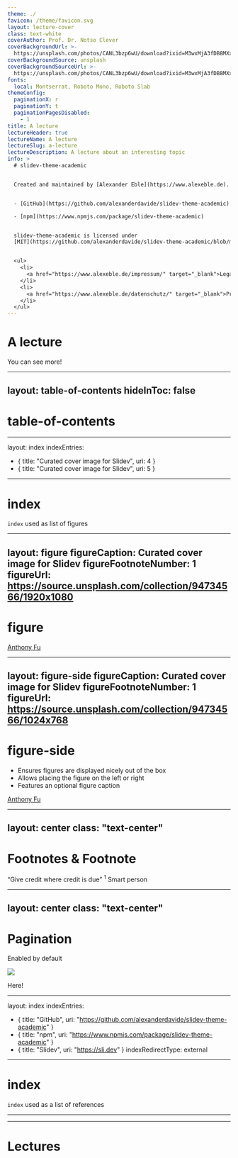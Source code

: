 ```yaml
---
theme: ./
favicon: /theme/favicon.svg
layout: lecture-cover
class: text-white
coverAuthor: Prof. Dr. Notso Clever
coverBackgroundUrl: >-
  https://unsplash.com/photos/CANL3bzp6wU/download?ixid=M3wxMjA3fDB8MXxzZWFyY2h8Mnx8cXVhbnR1bXxlbnwwfHx8fDE3MDcxMjEzNjJ8MA&force=true&w=2400
coverBackgroundSource: unsplash
coverBackgroundSourceUrl: >-
  https://unsplash.com/photos/CANL3bzp6wU/download?ixid=M3wxMjA3fDB8MXxzZWFyY2h8Mnx8cXVhbnR1bXxlbnwwfHx8fDE3MDcxMjEzNjJ8MA&force=true&w=2400
fonts:
  local: Montserrat, Roboto Mono, Roboto Slab
themeConfig:
  paginationX: r
  paginationY: t
  paginationPagesDisabled:
    - 1
title: A lecture
lectureHeader: true
lectureName: A lecture
lectureSlug: a-lecture
lectureDescription: A lecture about an interesting topic
info: >
  # slidev-theme-academic


  Created and maintained by [Alexander Eble](https://www.alexeble.de).


  - [GitHub](https://github.com/alexanderdavide/slidev-theme-academic)

  - [npm](https://www.npmjs.com/package/slidev-theme-academic)


  slidev-theme-academic is licensed under
  [MIT](https://github.com/alexanderdavide/slidev-theme-academic/blob/master/LICENSE).


  <ul>
    <li>
      <a href="https://www.alexeble.de/impressum/" target="_blank">Legal information of this website</a>
    </li>
    <li>
      <a href="https://www.alexeble.de/datenschutz/" target="_blank">Privacy policy of this website</a>
    </li>
  </ul>
---
```


# A lecture

You can see more!


---
layout: table-of-contents
hideInToc: false
---

# table-of-contents

---
layout: index
indexEntries:
  - { title: "Curated cover image for Slidev", uri: 4 }
  - { title: "Curated cover image for Slidev", uri: 5 }
---

# index

`index` used as list of figures

---
layout: figure
figureCaption: Curated cover image for Slidev
figureFootnoteNumber: 1
figureUrl: https://source.unsplash.com/collection/94734566/1920x1080
---

# figure

<Footnotes separator>
  <Footnote :number=1><a href="https://unsplash.com/collections/94734566/slidev" rel="noreferrer" target="_blank">Anthony Fu</a></Footnote>
</Footnotes>

---
layout: figure-side
figureCaption: Curated cover image for Slidev
figureFootnoteNumber: 1
figureUrl: https://source.unsplash.com/collection/94734566/1024x768
---

# figure-side

- Ensures figures are displayed nicely out of the box
- Allows placing the figure on the left or right
- Features an optional figure caption

<Footnotes separator>
  <Footnote :number=1><a href="https://unsplash.com/collections/94734566/slidev" rel="noreferrer" target="_blank">Anthony Fu</a></Footnote>
</Footnotes>

---
layout: center
class: "text-center"
---

# Footnotes & Footnote

<span class="font-extralight">
  <q>Give credit where credit is due</q>
  <sup>1</sup>
</span>

<Footnotes separator>
  <Footnote :number=1>Smart person</Footnote>
</Footnotes>

---
layout: center
class: "text-center"
---

# Pagination

<span class="font-extralight">Enabled by default</span>

<img
  class="absolute transform rotate-z-180 -top-0.9 -right-21.5 w-36"
  src="/box.svg"
/>

<p class="absolute font-extralight right-14 transform rotate-8 top-4">Here!</p>

---
layout: index
indexEntries:
  - { title: "GitHub", uri: "https://github.com/alexanderdavide/slidev-theme-academic" }
  - { title: "npm", uri: "https://www.npmjs.com/package/slidev-theme-academic" }
  - { title: "Slidev", uri: "https://sli.dev" }
indexRedirectType: external
---


# index

`index` used as a list of references

---
---
# Lectures

<Lectures/>

